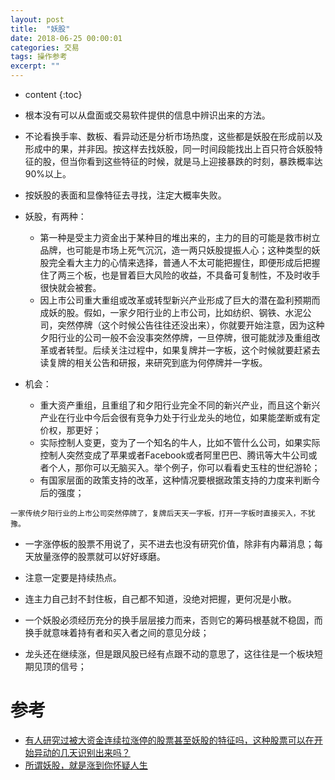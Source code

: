 ```yaml
---
layout: post
title:  "妖股"
date: 2018-06-25 00:00:01
categories: 交易
tags: 操作参考
excerpt: ""
---
```


* content
{:toc}

* 根本没有可以从盘面或交易软件提供的信息中辨识出来的方法。
* 不论看换手率、数板、看异动还是分析市场热度，这些都是妖股在形成前以及形成中的果，并非因。按这样去找妖股，同一时间段能找出上百只符合妖股特征的股，但当你看到这些特征的时候，就是马上迎接暴跌的时刻，暴跌概率达90%以上。
* 按妖股的表面和显像特征去寻找，注定大概率失败。
* 妖股，有两种：
  + 第一种是受主力资金出于某种目的堆出来的，主力的目的可能是救市树立品牌，也可能是市场上死气沉沉，造一两只妖股提振人心；这种类型的妖股完全看大主力的心情来选择，普通人不太可能把握住，即便形成后把握住了两三个板，也是冒着巨大风险的收益，不具备可复制性，不及时收手很快就会被套。
  + 因上市公司重大重组或改革或转型新兴产业形成了巨大的潜在盈利预期而成妖的股。假如，一家夕阳行业的上市公司，比如纺织、钢铁、水泥公司，突然停牌（这个时候公告往往还没出来），你就要开始注意，因为这种夕阳行业的公司一般不会没事突然停牌，一旦停牌，很可能就涉及重组改革或者转型。后续关注过程中，如果复牌并一字板，这个时候就要赶紧去读复牌的相关公告和研报，来研究到底为何停牌并一字板。

* 机会：
  + 重大资产重组，且重组了和夕阳行业完全不同的新兴产业，而且这个新兴产业在行业中今后会很有竞争力处于行业龙头的地位，如果能垄断或有定价权，那更好；
  + 实际控制人变更，变为了一个知名的牛人，比如不管什么公司，如果实际控制人突然变成了苹果或者Facebook或者阿里巴巴、腾讯等大牛公司或者个人，那你可以无脑买入。举个例子，你可以看看史玉柱的世纪游轮；
  + 有国家层面的政策支持的改革，这种情况要根据政策支持的力度来判断今后的强度；
```
一家传统夕阳行业的上市公司突然停牌了，复牌后天天一字板，打开一字板时直接买入，不犹豫。
```

* 一字涨停板的股票不用说了，买不进去也没有研究价值，除非有内幕消息；每天放量涨停的股票就可以好好琢磨。

* 注意一定要是持续热点。

* 连主力自己封不封住板，自己都不知道，没绝对把握，更何况是小散。

* 一个妖股必须经历充分的换手层层接力而来，否则它的筹码根基就不稳固，而换手就意味着持有者和买入者之间的意见分歧；

* 龙头还在继续涨，但是跟风股已经有点跟不动的意思了，这往往是一个板块短期见顶的信号；


# 参考
* [有人研究过被大资金连续拉涨停的股票甚至妖股的特征吗，这种股票可以在开始异动的几天识别出来吗？](https://www.zhihu.com/question/34499218)
* [所谓妖股，就是涨到你怀疑人生](https://zhuanlan.zhihu.com/p/28109166)
































